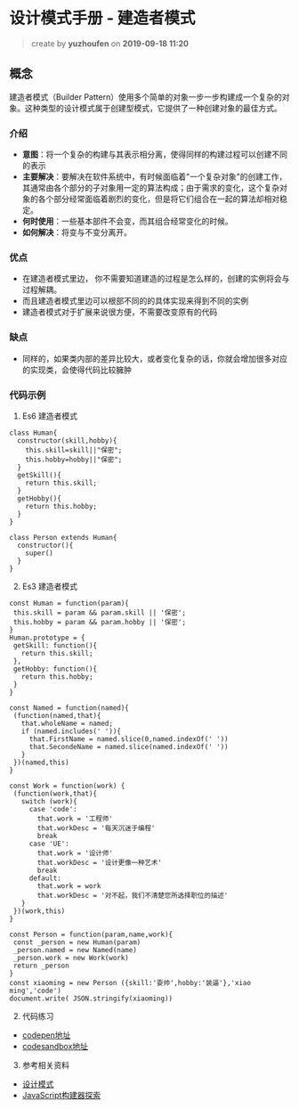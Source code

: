 设计模式手册 - 建造者模式
==
> create by **yuzhoufen** on **2019-09-18 11:20**
## 概念
建造者模式（Builder Pattern）使用多个简单的对象一步一步构建成一个复杂的对象。这种类型的设计模式属于创建型模式，它提供了一种创建对象的最佳方式。

### 介绍
* **意图**：将一个复杂的构建与其表示相分离，使得同样的构建过程可以创建不同的表示
* **主要解决**：要解决在软件系统中，有时候面临着"一个复杂对象"的创建工作，其通常由各个部分的子对象用一定的算法构成；由于需求的变化，这个复杂对象的各个部分经常面临着剧烈的变化，但是将它们组合在一起的算法却相对稳定。
* **何时使用**：一些基本部件不会变，而其组合经常变化的时候。
* **如何解决**：将变与不变分离开。
### 优点
* 在建造者模式里边， 你不需要知道建造的过程是怎么样的，创建的实例将会与过程解耦。
* 而且建造者模式里边可以根部不同的的具体实现来得到不同的实例
* 建造者模式对于扩展来说很方便，不需要改变原有的代码
### 缺点
* 同样的，如果类内部的差异比较大，或者变化复杂的话，你就会增加很多对应的实现类，会使得代码比较臃肿

### 代码示例
 1. Es6 建造者模式
 ```
 class Human{
   constructor(skill,hobby){
     this.skill=skill||"保密";
     this.hobby=hobby||"保密";
   }
   getSkill(){
     return this.skill;
   }
   getHobby(){
     return this.hobby;
   }
 }

 class Person extends Human{
   constructor(){
     super()
   }
 }
 ```
 2. Es3 建造者模式  

 ```
 const Human = function(param){
  this.skill = param && param.skill || '保密'; 
  this.hobby = param && param.hobby || '保密';
}
Human.prototype = {
  getSkill: function(){
    return this.skill;
  },
  getHobby: function(){
    return this.hobby;
  }
} 

const Named = function(named){  
  (function(named,that){
    that.wholeName = named;
    if (named.includes(' ')){
      that.FirstName = named.slice(0,named.indexOf(' '))
      that.SecondeName = named.slice(named.indexOf(' '))
    }
  })(named,this)
}

const Work = function(work) {
  (function(work,that){
    switch (work){
      case 'code':
        that.work = '工程师'
        that.workDesc = '每天沉迷于编程'
        break
      case 'UE':
        that.work = '设计师'
        that.workDesc = '设计更像一种艺术'
        break
      default:
        that.work = work
        that.workDesc = '对不起，我们不清楚您所选择职位的描述'
    }
  })(work,this)
}

const Person = function(param,name,work){
  const _person = new Human(param)
  _person.named = new Named(name)
  _person.work = new Work(work)
  return _person
}
const xiaoming = new Person ({skill:'耍帅',hobby:'装逼'},'xiao ming','code')
document.write( JSON.stringify(xiaoming))
 ```
 2. 代码练习
* [codepen地址](https://codepen.io/pen/)
* [codesandbox地址](https://codesandbox.io/s/vanilla)
3. 参考相关资料
* [设计模式](https://www.runoob.com/design-pattern/builder-pattern.html)
* [JavaScript构建器探索](http://ryanogles.by/an-exploration-of-javascript-builders/)